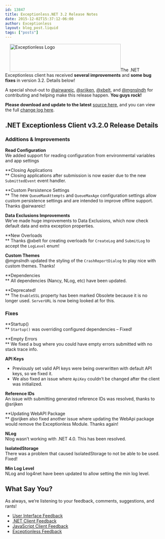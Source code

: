 ```yaml
---
id: 13847
title: Exceptionless.NET 3.2 Release Notes
date: 2015-12-02T15:37:12-06:00
author: Exceptionless
layout: blog_post.liquid
tags: ["posts"]
---
```

<img loading="lazy" class="alignright wp-image-2978" style="margin-left: 15px;" src="http://exceptionless.com/assets/exceptionless-logoBLK.png" alt="Exceptionless Logo" width="360" height="90" data-id="2978" srcset="/assets/exceptionless-logoBLK.png 1000w, /assets/exceptionless-logoBLK-300x75.png 300w" sizes="(max-width: 360px) 100vw, 360px" />The .NET Exceptionless client has received **several improvements** and **some bug fixes** in version 3.2. Details below!

A special shout-out to <a href="https://github.com/airwareic" target="_blank">@airwareic</a>, <a href="https://github.com/srijken" target="_blank">@srijken</a>, <a href="https://github.com/xbelt" target="_blank">@xbelt</a>, and <a href="https://github.com/mgnslndh" target="_blank">@mgnslndh</a> for contributing and helping make this release happen. **You guys rock!**

**Please download and update to the latest** <a href="https://github.com/exceptionless/Exceptionless.Net/releases/tag/v3.2.0" target="_blank">source here</a>, and you can view the full <a href="http://exceptionless.com/why/" target="_blank">change log here</a>.<!--more-->

## .NET Exceptionless Client v3.2.0 Release Details

### Additions & Improvements

**Read Configuration**  
We added support for reading configuration from environmental variables and app settings

**Closing Applications  
** Closing applications after submission is now easier due to the new `SubmittedEvent` event handler.

**Custom Persistence Settings  
** The new `QueueMaxAttempts` and `QueueMaxAge` configuration settings allow custom persistence settings and are intended to improve offline support. Thanks @airwareic!

**Data Exclusions Improvements**  
We&#8217;ve made huge improvements to Data Exclusions, which now check default data and extra exception properties.

**New Overloads  
** Thanks @xbelt for creating overloads for `CreateLog` and `SubmitLog` to accept the `LogLevel` enum!

**Custom Themes**  
@mgnslndh updated the styling of the `CrashReportDialog` to play nice with custom themes. Thanks!

**Dependencies  
** All dependencies (Nancy, NLog, etc) have been updated.

**Deprecated!  
** The `EnableSSL` property has been marked Obsolete because it is no longer used. `ServerURL` is now being looked at for this.

### Fixes

**Startup()  
** `Startup()` was overriding configured dependencies &#8211; Fixed!

**Empty Errors  
** We fixed a bug where you could have empty errors submitted with no stack trace info.

**API Keys**

  * Previously set valid API keys were being overwritten with default API keys, so we fixed it.
  * We also fixed an issue where `ApiKey` couldn&#8217;t be changed after the client was initialized.

**Reference IDs**  
An issue with submitting generated reference IDs was resolved, thanks to @srijken

**Updating WebAPI Package  
** @srijken also fixed another issue where updating the WebApi package would remove the Exceptionless Module. Thanks again!

**NLog**  
Nlog wasn&#8217;t working with .NET 4.0. This has been resolved.

**IsolatedStorage**  
There was a problem that caused IsolatedStorage to not be able to be used. Fixed!

**Min Log Level**  
NLog and log4net have been updated to allow setting the min log level.

## What Say You?

As always, we&#8217;re listening to your feedback, comments, suggestions, and rants!

  * [User Interface Feedback](https://github.com/exceptionless/Exceptionless.UI/issues/new)
  * [.NET Client Feedback](https://github.com/exceptionless/Exceptionless.Net/issues/new)
  * [JavaScript Client Feedback](https://github.com/exceptionless/Exceptionless.JavaScript/issues/new)
  * [Exceptionless Feedback](https://github.com/exceptionless/exceptionless/issues/new)
